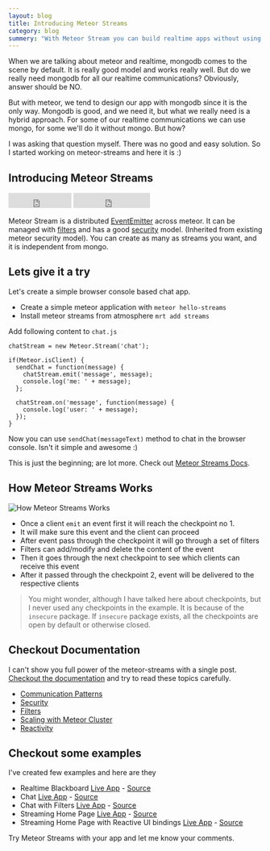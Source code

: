 ```yaml
---
layout: blog
title: Introducing Meteor Streams
category: blog
summery: "With Meteor Stream you can build realtime apps without using MongoDb as the realtime component. It has a good security model inherited from the existing meteor accounts system and it can be scaled very easily."
---
```


When we are talking about meteor and realtime, mongodb comes to the scene by default. It is really good model and works really well. But do we really need mongodb for all our realtime communications? Obviously, answer should be NO.

But with meteor, we tend to design our app with mongodb since it is the only way. Mongodb is good, and we need it, but what we really need is a hybrid approach. For some of our realtime communications we can use mongo, for some we'll do it without mongo. But how?

I was asking that question myself. There was no good and easy solution. So I started working on meteor-streams and here it is :)

## Introducing Meteor Streams

<iframe src="http://ghbtns.com/github-btn.html?user=arunoda&repo=meteor-streams&type=watch&count=true&size=large" allowtransparency="true" frameborder="0" scrolling="0" width="125px" height="30px">
</iframe>
<iframe src="http://ghbtns.com/github-btn.html?user=arunoda&repo=meteor-streams&type=fork&count=true&size=large" allowtransparency="true" frameborder="0" scrolling="0" width="152px" height="30px">
</iframe>

Meteor Stream is a distributed [EventEmitter](http://www.sitepoint.com/nodejs-events-and-eventemitter/) across meteor. It can be managed with [filters](http://arunoda.github.io/meteor-streams/filters.html) and has a good [security](http://arunoda.github.io/meteor-streams/security.html) model. (Inherited from existing meteor security model). You can create as many as streams you want, and it is independent from mongo.

## Lets give it a try

Let's create a simple browser console based chat app.

 * Create a simple meteor application with `meteor hello-streams`
 * Install meteor streams from atmosphere `mrt add streams`

Add following content to `chat.js`

    chatStream = new Meteor.Stream('chat');

    if(Meteor.isClient) {
      sendChat = function(message) {
        chatStream.emit('message', message);
        console.log('me: ' + message);
      };

      chatStream.on('message', function(message) {
        console.log('user: ' + message);
      });
    }

Now you can use `sendChat(messageText)` method to chat in the browser console. Isn't it simple and awesome :)

This is just the beginning; are lot more. Check out [Meteor Streams Docs](http://arunoda.github.io/meteor-streams/).

## How Meteor Streams Works

![How Meteor Streams Works](http://i.imgur.com/MX0yZVG.png)

* Once a client `emit` an event first it will reach the checkpoint no 1.
* It will make sure this event and the client can proceed
* After event pass through the checkpoint it will go through a set of filters
* Filters can add/modify and delete the content of the event
* Then it goes through the next checkpoint to see which clients can receive this event 
* After it passed through the checkpoint 2, event will be delivered to the respective clients

> You might wonder, although I have talked here about checkpoints, but I never used any checkpoints in the example. It is because of the `insecure` package. If `insecure` package exists, all the checkpoints are open by default or otherwise closed.

## Checkout Documentation

I can't show you full power of the meteor-streams with a single post. [Checkout the documentation](http://arunoda.github.io/meteor-streams/) and try to read these topics carefully.

* [Communication Patterns](http://arunoda.github.io/meteor-streams/communication-patterns.html)
* [Security](http://arunoda.github.io/meteor-streams/security.html)
* [Filters](http://arunoda.github.io/meteor-streams/filters.html)
* [Scaling with Meteor Cluster](http://arunoda.github.io/meteor-streams/scaling-support.html)
* [Reactivity](http://arunoda.github.io/meteor-streams/reactivity.html)

## Checkout some examples

I've created few examples and here are they

* Realtime Blackboard [Live App](http://blackboard.meteorhacks.com/xzjkf7ZHvw3APbfxY) - [Source](https://github.com/arunoda/streams-blackboard)
* Chat [Live App](http://streams-chat.meteor.com) - [Source](https://github.com/arunoda/meteor-streams/tree/master/examples/chat)
* Chat with Filters [Live App](http://streams-chat-with-filters.meteor.com) - [Source](https://github.com/arunoda/meteor-streams/tree/master/examples/chat-with-filters)
* Streaming Home Page [Live App](http://streams-streaming-homepage.meteor.com) - [Source](https://github.com/arunoda/meteor-streams/tree/master/examples/streaming-homepage)
* Streaming Home Page with Reactive UI bindings [Live App](http://streams-streaming-homepage-reactive.meteor.com) - [Source](https://github.com/arunoda/meteor-streams/tree/master/examples/streaming-homepage-reactive)

Try Meteor Streams with your app and let me know your comments.